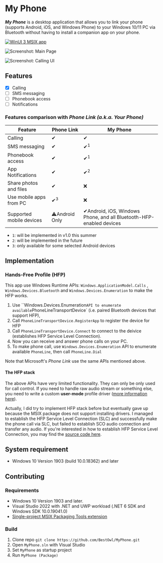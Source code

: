 # My Phone

***My Phone*** is a desktop application that allows you to link your phone (supports Android, iOS, and Windows Phone) to your Windows 10/11 PC via Bluetooth without having to install a companion app on your phone. 

[![WinUI 3 MSIX app](https://github.com/BestOwl/MyPhone/actions/workflows/main.yml/badge.svg)](https://github.com/BestOwl/MyPhone/actions/workflows/main.yml)

![Screenshot: Main Page](https://user-images.githubusercontent.com/8947026/168443434-8b001b6b-1428-4b08-8ac5-3751f650059c.png)

![Screenshot: Calling UI](https://user-images.githubusercontent.com/8947026/167856802-42f7ebc3-1ff9-4f62-a1b9-70edfde65b1f.png)

## Features

- [x] Calling
- [ ] SMS messaging
- [ ] Phonebook access
- [ ] Notifications 

### Features comparison with *Phone Link (a.k.a. Your Phone)*

| Feature                  | Phone Link    | My Phone                                                     |
| ------------------------ | ------------- | ------------------------------------------------------------ |
| Calling                  | ✔             | ✔                                                            |
| SMS messaging            | ✔             | ✔<sup>1</sup>                                                |
| Phonebook access         | ✔             | ✔<sup>1</sup>                                                |
| App Notifications        | ✔             | ✔<sup>2</sup>                                                |
| Share photos and files   | ✔             | ❌                                                            |
| Use mobile apps from PC  | ✔<sup>3</sup> | ❌                                                            |
| Supported mobile devices | ⚠Android Only | ✔Android, iOS, Windows Phone, and all Bluetooth-HFP-enabled devices |

- `1`: will be implemented in v1.0 this summer
- `2`: will be implemented in the future
- `3`: only available for some selected Android devices 

## Implementation 
### Hands-Free Profile (HFP)
This app use Windows Runtime APIs: `Windows.ApplicationModel.Calls` , `Windows.Devices.Bluetooth` and `Windows.Devices.Enumeration` to make the HFP works.

1. Use ``Windows.Devices.Enumeration` API to enumerate available `PhoneLineTransportDevice` (i.e. paired Bluetooth devices that support HFP),
2. Call `PhoneLineTransportDevice.RegisterApp` to register the device for HFP
3. Call `PhoneLineTransportDevice.Connect` to connect to the deivice (establishes HFP Service Level Connection).
4. Now you can receive and answer phone calls on your PC.
5. To make phone call, use `Windows.Devices.Enumeration` API to enumerate available `PhoneLine`, then call `PhoneLine.Dial`

Note that Microsoft's *Phone Link* use the same APIs mentioned above.

#### The HFP stack
The above APIs have very limited functionality. They can only be only used for call control. If you need to handle raw audio stream or something else, you need to write a custom **user-mode** profile driver ([more information here](https://github.com/BestOwl/MyPhone/issues/1)).

Actually, I did try to implement HFP stack before but eventually gave up because the MSIX package does not support installing drivers. I managed to establish the HFP Service Level Connection (SLC) and successfully make the phone call via SLC, but failed to establish SCO audio connection and transfer any audio. If you're interested in how to establish HFP Service Level Connection, you may find the [source code here](MyPhone.Demo/HFP.cs).   

## System requirement

- Windows 10 Version 1903 (build 10.0.18362) and later


## Contributing

### Requirements

- Windows 10 Version 1903 and later.
- Visual Studio 2022 with .NET and UWP workload (.NET 6 SDK and Windows SDK 10.0.19041.0)
- [Single-project MSIX Packaging Tools extension](https://docs.microsoft.com/en-us/windows/apps/windows-app-sdk/single-project-msix?tabs=csharp#install-the-single-project-msix-packaging-tools)

### Build

1. Clone repo
   `git clone https://github.com/BestOwl/MyPhone.git`
2. Open `MyPhone.sln` with Visual Studio
3. Set `MyPhone` as startup project
4. Run `MyPhone (Package)`
